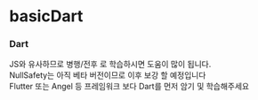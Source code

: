 # basicDart

### Dart
JS와 유사하므로 병행/전후 로 학습하시면 도움이 많이 됩니다.  
NullSafety는 아직 베타 버전이므로 이후 보강 할 예정입니다  
Flutter 또는 Angel 등 프레임워크 보다 Dart를 먼저 암기 및 학습해주세요
